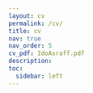 ```yaml
---
layout: cv
permalink: /cv/
title: cv
nav: true
nav_order: 5
cv_pdf: IdoAsraff.pdf
description:
toc:
  sidebar: left
---
```

